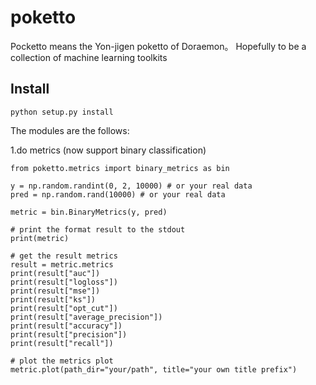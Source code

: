 # poketto
Pocketto means the Yon-jigen poketto of Doraemon。
Hopefully to be a collection of machine learning toolkits

## Install
```
python setup.py install
```

The modules are the follows:

1.do metrics (now support binary classification)

```
from poketto.metrics import binary_metrics as bin

y = np.random.randint(0, 2, 10000) # or your real data
pred = np.random.rand(10000) # or your real data

metric = bin.BinaryMetrics(y, pred)

# print the format result to the stdout
print(metric)

# get the result metrics
result = metric.metrics
print(result["auc"])
print(result["logloss"])
print(result["mse"])
print(result["ks"])
print(result["opt_cut"])
print(result["average_precision"])
print(result["accuracy"])
print(result["precision"])
print(result["recall"])

# plot the metrics plot
metric.plot(path_dir="your/path", title="your own title prefix")
```
